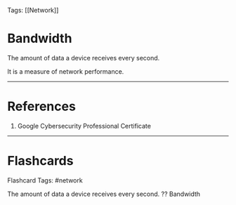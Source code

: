 Tags: [[Network]]
# Bandwidth

The amount of data a device receives every second.

It is a measure of network performance.

---
# References

1. Google Cybersecurity Professional Certificate

---
# Flashcards

Flashcard Tags: #network 

The amount of data a device receives every second.
??
Bandwidth
<!--SR:!2024-05-19,15,290!2024-05-17,13,290-->